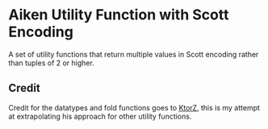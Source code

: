 # Aiken Utility Function with Scott Encoding

A set of utility functions that return multiple values in Scott encoding rather
than tuples of 2 or higher.

## Credit

Credit for the datatypes and fold functions goes
to [KtorZ](https://github.com/KtorZ), this is my attempt at extrapolating his
approach for other utility functions.

